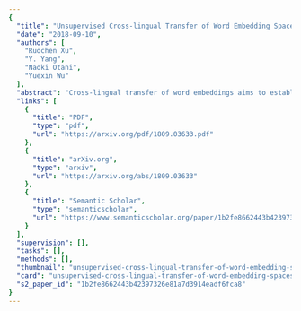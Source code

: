 ```yaml
---
{
  "title": "Unsupervised Cross-lingual Transfer of Word Embedding Spaces",
  "date": "2018-09-10",
  "authors": [
    "Ruochen Xu",
    "Y. Yang",
    "Naoki Otani",
    "Yuexin Wu"
  ],
  "abstract": "Cross-lingual transfer of word embeddings aims to establish the semantic mappings among words in different languages by learning the transformation functions over the corresponding word embedding spaces. Successfully solving this problem would benefit many downstream tasks such as to translate text classification models from resource-rich languages (e.g. English) to low-resource languages. Supervised methods for this problem rely on the availability of cross-lingual supervision, either using parallel corpora or bilingual lexicons as the labeled data for training, which may not be available for many low resource languages. This paper proposes an unsupervised learning approach that does not require any cross-lingual labeled data. Given two monolingual word embedding spaces for any language pair, our algorithm optimizes the transformation functions in both directions simultaneously based on distributional matching as well as minimizing the back-translation losses. We use a neural network implementation to calculate the Sinkhorn distance, a well-defined distributional similarity measure, and optimize our objective through back-propagation. Our evaluation on benchmark datasets for bilingual lexicon induction and cross-lingual word similarity prediction shows stronger or competitive performance of the proposed method compared to other state-of-the-art supervised and unsupervised baseline methods over many language pairs.",
  "links": [
    {
      "title": "PDF",
      "type": "pdf",
      "url": "https://arxiv.org/pdf/1809.03633.pdf"
    },
    {
      "title": "arXiv.org",
      "type": "arxiv",
      "url": "https://arxiv.org/abs/1809.03633"
    },
    {
      "title": "Semantic Scholar",
      "type": "semanticscholar",
      "url": "https://www.semanticscholar.org/paper/1b2fe8662443b42397326e81a7d3914eadf6fca8"
    }
  ],
  "supervision": [],
  "tasks": [],
  "methods": [],
  "thumbnail": "unsupervised-cross-lingual-transfer-of-word-embedding-spaces-thumb.jpg",
  "card": "unsupervised-cross-lingual-transfer-of-word-embedding-spaces-card.jpg",
  "s2_paper_id": "1b2fe8662443b42397326e81a7d3914eadf6fca8"
}
---
```


